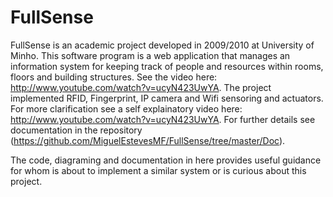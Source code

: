 FullSense
====



FullSense is an academic project developed in 2009/2010 at University of Minho.
This software program is a web application that manages an information system for keeping track of people and resources within rooms, floors and building structures. See the video here: http://www.youtube.com/watch?v=ucyN423UwYA.
The project implemented RFID, Fingerprint, IP camera and Wifi sensoring and actuators.
For more clarification see a self explainatory video here: http://www.youtube.com/watch?v=ucyN423UwYA.
For further details see documentation in the repository (https://github.com/MiguelEstevesMF/FullSense/tree/master/Doc).

The code, diagraming and documentation in here provides useful guidance for whom is about to implement a similar system or is curious about this project.
